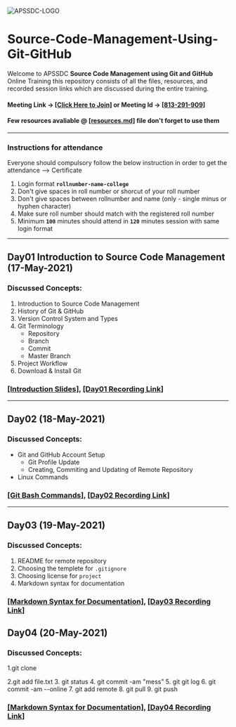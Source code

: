 ![APSSDC-LOGO](https://drive.google.com/uc?export=download&id=15AKQ6_-BixW4K6mL6RPphF5EKXqYF2zj)

# Source-Code-Management-Using-Git-GitHub

Welcome to APSSDC **Source Code Management using Git and GitHub** Online Training this repository consists of all the files, resources, and recorded session links which are discussed during the entire training.

#### Meeting Link -> [[Click Here to Join]](https://global.gotomeeting.com/install/813291909) or Meeting Id -> [[813-291-909]](https://www.gotomeeting.com/en-in/meeting/join-meeting)
#### Few resources avaliable @ [[resources.md]](resources.md) file don't forget to use them
<!---
#### Verify your details [[Here]](https://docs.google.com/spreadsheets/d/15SvzgZoFkJfWGlTMVoqjWd-1P231WUP4BzLYHCuK45M/edit?usp=sharing) if any changes update in modificaations column same will be printed on certificate

-->

-------
### Instructions for attendance

Everyone should compulsory follow the below instruction in order to get the attendance --> Certificate

1. Login format **`rollnumber-name-college`**
2. Don't give spaces in roll number or shorcut of your roll number
3. Don't give spaces between rollnumber and name (only - single minus or hyphen character)
4. Make sure roll number should match with the registered roll number
5. Minimum **`100`** minutes should attend in **`120`** minutes session with same login format
-------------


## Day01  Introduction to Source Code Management (17-May-2021)
### Discussed Concepts:

1. Introduction to Source Code Management
2. History of Git & GitHub
3. Version Control System and Types
4. Git Terminology
    - Repository
    - Branch
    - Commit
    - Master Branch
5. Project Workflow
7. Download & Install Git

### [[Introduction Slides]](Day01_Introduction.pdf), [[Day01 Recording Link]](https://transcripts.gotomeeting.com/#/s/0c5995e0323d5a5a44f3dab6495a1f07a3853fc98af2253a152fb8cd33d12910)

--------------

## Day02 (18-May-2021)
### Discussed Concepts:

- Git and GitHub Account Setup
    - Git Profile Update
    - Creating, Commiting and Updating of Remote Repository
- Linux Commands
### [[Git Bash Commands]](Day2_Git_Bash_Commands.md), [[Day02 Recording Link]](https://transcripts.gotomeeting.com/#/s/44f19df55685d4f6736473ad4de02721b5727a126851ef33178d497998ccc2a2)

************
## Day03 (19-May-2021)
### Discussed Concepts:

1. README for remote repository
2. Choosing the templete for `.gitignore`
3. Choosing license for `project`
4. Markdown syntax for documentation

### [[Markdown Syntax for Documentation]](Day3_md_syntax_for_documentation.md), [[Day03 Recording Link]](https://transcripts.gotomeeting.com/#/s/365c386ecdc31794b4f6aabdee702473f4a91c28ca6487d93ca196c09be95149)
## Day04 (20-May-2021)
### Discussed Concepts:

1.git clone

2.git add  file.txt
3. git status
4. git commit -am "mess"
5. git git log
6. git commit -am --online
7. git add remote
8. git pull 
9. git push 

### [[Markdown Syntax for Documentation]](Day3_md_syntax_for_documentation.md), [[Day04 Recording Link]](https://transcripts.gotomeeting.com/#/s/9968b1c30fcc891ea1bf88eb0e79d75803f9c5d12f48ff18c5da5a55dca690e2)
